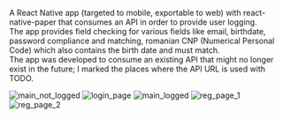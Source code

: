 A React Native app (targeted to mobile, exportable to web) with react-native-paper that consumes an API in order to provide user logging. \
The app provides field checking for various fields like email, birthdate, password compliance and matching, romanian CNP (Numerical Personal Code) which also contains the birth date and must match. \
The app was developed to consume an existing API that might no longer exist in the future; I marked the places where the API URL is used with TODO.

![main_not_logged](https://github.com/georgiansof/React-Native-Userpage/assets/61194150/8a726f83-e371-4958-bc31-7bbcf8c5e14c)
![login_page](https://github.com/georgiansof/React-Native-Userpage/assets/61194150/4a5aa83d-e457-491a-9d55-94ccf4e52f3a)
![main_logged](https://github.com/georgiansof/React-Native-Userpage/assets/61194150/82283afe-2994-4242-bf21-a0ef627f3f74)
![reg_page_1](https://github.com/georgiansof/React-Native-Userpage/assets/61194150/e46f74b4-0f17-4fc4-896a-206baf6fbb98)
![reg_page_2](https://github.com/georgiansof/React-Native-Userpage/assets/61194150/58c43192-08e5-4cb9-8602-1fc7d3c475b3)
